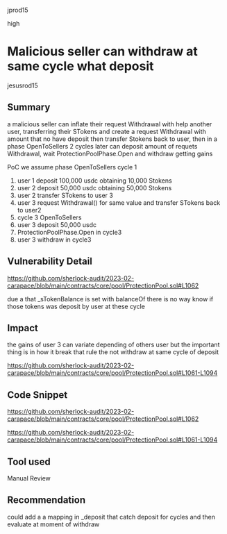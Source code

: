 jprod15

high

# Malicious seller can withdraw at same cycle what deposit

jesusrod15
## Summary
a malicious seller can inflate their request Withdrawal with help another user, 
transferring their STokens and create a request Withdrawal with amount 
that no have deposit then transfer  Stokens back to user, then in a phase 
OpenToSellers 2 cycles later can deposit amount of requets Withdrawal, 
wait  ProtectionPoolPhase.Open and withdraw getting gains 

PoC
we assume  phase OpenToSellers  cycle 1
1) user 1 deposit 100,000 usdc obtaining  10,000 Stokens
2) user 2 deposit 50,000 usdc obtaining   50,000 Stokens
3) user 2 transfer STokens to user 3 
4) user 3 request Withdrawal() for same value and transfer  STokens back to user2
5) cycle 3 OpenToSellers
6) user 3 deposit 50,000 usdc
7) ProtectionPoolPhase.Open in cycle3
8) user 3 withdraw in cycle3 

## Vulnerability Detail

https://github.com/sherlock-audit/2023-02-carapace/blob/main/contracts/core/pool/ProtectionPool.sol#L1062

due a that  _sTokenBalance is set with balanceOf there is no way know if those tokens was deposit  by user at these cycle

## Impact
the gains of user 3 can variate depending of others user but the important thing is in how it break that rule the not withdraw at same cycle of deposit  

https://github.com/sherlock-audit/2023-02-carapace/blob/main/contracts/core/pool/ProtectionPool.sol#L1061-L1094
## Code Snippet
https://github.com/sherlock-audit/2023-02-carapace/blob/main/contracts/core/pool/ProtectionPool.sol#L1062

 https://github.com/sherlock-audit/2023-02-carapace/blob/main/contracts/core/pool/ProtectionPool.sol#L1061-L1094
## Tool used

Manual Review

## Recommendation
could add a a mapping in _deposit that catch deposit for cycles and then evaluate at moment of withdraw
